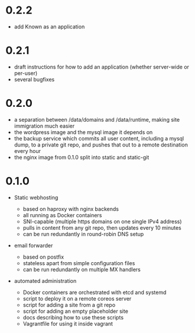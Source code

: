 # 0.2.2

* add Known as an application

# 0.2.1

* draft instructions for how to add an application (whether server-wide or per-user)
* several bugfixes

# 0.2.0

* a separation between /data/domains and /data/runtime, making site immigration much easier
* the wordpress image and the mysql image it depends on
* the backup service which commits all user content, including a mysql dump, to a private git repo, and pushes that out to a remote destination every hour
* the nginx image from 0.1.0 split into static and static-git


# 0.1.0

* Static webhosting
  * based on haproxy with nginx backends
  * all running as Docker containers
  * SNI-capable (multiple https domains on one single IPv4 address)
  * pulls in content from any git repo, then updates every 10 minutes
  * can be run redundantly in round-robin DNS setup

* email forwarder
  * based on postfix
  * stateless apart from simple configuration files
  * can be run redundantly on multiple MX handlers

* automated administration
  * Docker containers are orchestrated with etcd and systemd
  * script to deploy it on a remote coreos server
  * script for adding a site from a git repo
  * script for adding an empty placeholder site
  * docs describing how to use these scripts
  * Vagrantfile for using it inside vagrant
